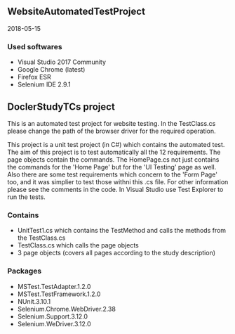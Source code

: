 ## WebsiteAutomatedTestProject
2018-05-15

### Used softwares

  - Visual Studio 2017 Community
  - Google Chrome (latest)
  - Firefox ESR
  - Selenium IDE 2.9.1	

## DoclerStudyTCs project

This is an automated test project for website testing.
In the TestClass.cs please change the path of the browser driver for the required operation.

This project is a unit test project (in C#) which contains the automated test.
The aim of this project is to test automatically all the 12 requirements. 
The page objects contain the commands. The HomePage.cs not just contains the
commands for the 'Home Page' but for the 'UI Testing' page as well. Also there are
some test requirements which concern to the 'Form Page' too, and it was simplier to
test those withni this .cs file. For other information please see the comments in
the code. In Visual Studio use Test Explorer to run the tests.

### Contains

  - UnitTest1.cs which contains the TestMethod and calls the methods from the TestClass.cs
  - TestClass.cs which calls the page objects
  - 3 page objects (covers all pages according to the study description)

### Packages

  - MSTest.TestAdapter.1.2.0
  - MSTest.TestFramework.1.2.0
  - NUnit.3.10.1
  - Selenium.Chrome.WebDriver.2.38
  - Selenium.Support.3.12.0
  - Selenium.WeDriver.3.12.0
